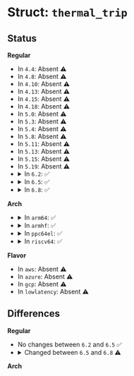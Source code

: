 # Struct: <code>thermal_trip</code>

## Status
<b>Regular</b>
<ul>
<li>
In <code>4.4</code>: Absent ⚠️
</li>
<li>
In <code>4.8</code>: Absent ⚠️
</li>
<li>
In <code>4.10</code>: Absent ⚠️
</li>
<li>
In <code>4.13</code>: Absent ⚠️
</li>
<li>
In <code>4.15</code>: Absent ⚠️
</li>
<li>
In <code>4.18</code>: Absent ⚠️
</li>
<li>
In <code>5.0</code>: Absent ⚠️
</li>
<li>
In <code>5.3</code>: Absent ⚠️
</li>
<li>
In <code>5.4</code>: Absent ⚠️
</li>
<li>
In <code>5.8</code>: Absent ⚠️
</li>
<li>
In <code>5.11</code>: Absent ⚠️
</li>
<li>
In <code>5.13</code>: Absent ⚠️
</li>
<li>
In <code>5.15</code>: Absent ⚠️
</li>
<li>
In <code>5.19</code>: Absent ⚠️
</li>
<li>
<details>
<summary>In <code>6.2</code>: ✅</summary>

```c
struct thermal_trip {
    int temperature;
    int hysteresis;
    enum thermal_trip_type type;
};
```
</details>
</li>
<li>
<details>
<summary>In <code>6.5</code>: ✅</summary>

```c
struct thermal_trip {
    int temperature;
    int hysteresis;
    enum thermal_trip_type type;
};
```
</details>
</li>
<li>
<details>
<summary>In <code>6.8</code>: ✅</summary>

```c
struct thermal_trip {
    int temperature;
    int hysteresis;
    int threshold;
    enum thermal_trip_type type;
    void *priv;
};
```
</details>
</li>
</ul>
<b>Arch</b>
<ul>
<li>
<details>
<summary>In <code>arm64</code>: ✅</summary>

```c
struct thermal_trip {
    struct device_node *np;
    int temperature;
    int hysteresis;
    enum thermal_trip_type type;
};
```
</details>
</li>
<li>
<details>
<summary>In <code>armhf</code>: ✅</summary>

```c
struct thermal_trip {
    struct device_node *np;
    int temperature;
    int hysteresis;
    enum thermal_trip_type type;
};
```
</details>
</li>
<li>
<details>
<summary>In <code>ppc64el</code>: ✅</summary>

```c
struct thermal_trip {
    struct device_node *np;
    int temperature;
    int hysteresis;
    enum thermal_trip_type type;
};
```
</details>
</li>
<li>
<details>
<summary>In <code>riscv64</code>: ✅</summary>

```c
struct thermal_trip {
    struct device_node *np;
    int temperature;
    int hysteresis;
    enum thermal_trip_type type;
};
```
</details>
</li>
</ul>
<b>Flavor</b>
<ul>
<li>
In <code>aws</code>: Absent ⚠️
</li>
<li>
In <code>azure</code>: Absent ⚠️
</li>
<li>
In <code>gcp</code>: Absent ⚠️
</li>
<li>
In <code>lowlatency</code>: Absent ⚠️
</li>
</ul>

## Differences
<b>Regular</b>
<ul>
<li>
No changes between <code>6.2</code> and <code>6.5</code> ✅
</li>
<li>
<details>
<summary>Changed between <code>6.5</code> and <code>6.8</code> ⚠️</summary>
<ul>
<li>
<b>Field added. </b>
<code>int threshold</code>
</li>
<li>
<b>Field added. </b>
<code>void *priv</code>
</li>
</ul>
</details>
</li>
</ul>
<b>Arch</b>
<ul>
</ul>
